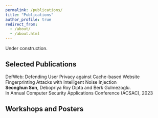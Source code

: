```yaml
---
permalink: /publications/
title: "Publications"
author_profile: true
redirect_from:
  - /about/
  - /about.html
---
```


Under construction.

Selected Publications
------
DefWeb: Defending User Privacy against Cache-based Website Fingerprinting Attacks with Intelligent Noise Injection<br/>
**Seonghun Son**, Debopriya Roy Dipta and Berk Gulmezoglu.<br/>
In Annual Computer Security Applications Conference (ACSAC), 2023

<!--**2025** <br/>

**2023** <br/>

**2017** <br/>
-->
Workshops and Posters
------
<!-- * Ph.D in Version Control Theory, GitHub University, 2018 (expected)
* M.S. in Jekyll, GitHub University, 2014
* B.S. in GitHub, GitHub University, 2012 
Machine Learning Security
------
* Spring 2024: Academic Pages Collaborator
  * GitHub University
  * Duties includes: Updates and improvements to template
  * Supervisor: The Users

* Fall 2015: Research Assistant
  * GitHub University
  * Duties included: Merging pull requests
  * Supervisor: Professor Hub

* Summer 2015: Research Assistant
  * GitHub University
  * Duties included: Tagging issues
  * Supervisor: Professor Git
  
Skills
======
* Skill 1
* Skill 2
  * Sub-skill 2.1
  * Sub-skill 2.2
  * Sub-skill 2.3
* Skill 3

Publications
======
  <ul>{% for post in site.publications reversed %}
    {% include archive-single-cv.html %}
  {% endfor %}</ul>
  
Talks
======
  <ul>{% for post in site.talks reversed %}
    {% include archive-single-talk-cv.html  %}
  {% endfor %}</ul>
  
Teaching
======
  <ul>{% for post in site.teaching reversed %}
    {% include archive-single-cv.html %}
  {% endfor %}</ul>
  
Service and leadership
======
* Currently signed in to 43 different slack teams
-->
